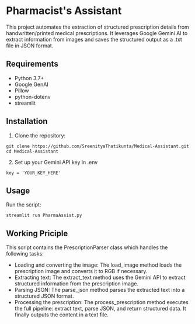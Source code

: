 # Pharmacist's Assistant

This project automates the extraction of structured prescription details from handwritten/printed medical prescriptions. It leverages Google Gemini AI to extract information from images and saves the structured output as a .txt file in JSON format.

## Requirements

- Python 3.7+
- Google GenAI
- Pillow
- python-dotenv
- streamlit

## Installation

1. Clone the repository:

```
git clone https://github.com/SreenityaThatikunta/Medical-Assistant.git
cd Medical-Assistant
```

2. Set up your Gemini API key in .env

```
key = 'YOUR_KEY_HERE'
```

## Usage

Run the script:

```
streamlit run PharmaAssist.py
```

## Working Priciple

This script contains the PrescriptionParser class which handles the following tasks:
- Loading and converting the image: The load_image method loads the prescription image and converts it to RGB if necessary.
- Extracting text: The extract_text method uses the Gemini API to extract structured information from the prescription image.
- Parsing JSON: The parse_json method parses the extracted text into a structured JSON format.
- Processing the prescription: The process_prescription method executes the full pipeline: extract text, parse JSON, and return structured data. It finally outputs the content in a text file.